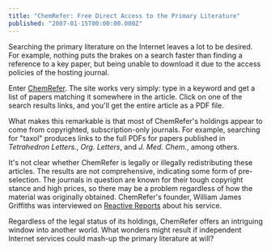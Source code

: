 ```yaml
---
title: "ChemRefer: Free Direct Access to the Primary Literature"
published: "2007-01-15T00:00:00.000Z"
---
```


Searching the primary literature on the Internet leaves a lot to be desired. For example, nothing puts the brakes on a search faster than finding a reference to a key paper, but being unable to download it due to the access policies of the hosting journal.

Enter <a href="http://www.chemrefer.com/">ChemRefer</a>. The site works very simply: type in a keyword and get a list of papers matching it somewhere in the article. Click on one of the search results links, and you'll get the entire article as a PDF file.

What makes this remarkable is that most of ChemRefer's holdings appear to come from copyrighted, subscription-only journals. For example, searching for "taxol" produces links to the full PDFs for papers published in <em>Tetrahedron Letters.</em>, <em>Org. Letters</em>, and <em>J. Med. Chem.</em>, among others.

It's not clear whether ChemRefer is legally or illegally redistributing these articles. The results are not comprehensive, indicating some form of pre-selection. The journals in question are known for their tough copyright stance and high prices, so there may be a problem regardless of how the material was originally obtained. ChemRefer's founder, William James Griffiths was interviewed on <a href="http://www.reactivereports.com/56/56_0.html">Reactive Reports</a> about his service.

Regardless of the legal status of its holdings, ChemRefer offers an intriguing window into another world. What wonders might result if independent Internet services could mash-up the primary literature at will?
